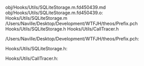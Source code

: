 obj/Hooks/Utils/SQLiteStorage.m.fd450439.md obj/Hooks/Utils/SQLiteStorage.m.fd450439.o: \
  Hooks/Utils/SQLiteStorage.m \
  /Users/Naville/Desktop/Development/WTFJH/theos/Prefix.pch \
  Hooks/Utils/SQLiteStorage.h Hooks/Utils/CallTracer.h

/Users/Naville/Desktop/Development/WTFJH/theos/Prefix.pch:

Hooks/Utils/SQLiteStorage.h:

Hooks/Utils/CallTracer.h:
